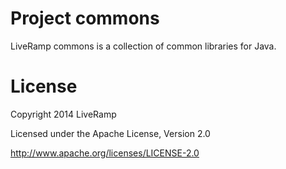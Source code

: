 Project commons
========
       
LiveRamp commons is a collection of common libraries for Java.

License
====

Copyright 2014 LiveRamp

Licensed under the Apache License, Version 2.0

http://www.apache.org/licenses/LICENSE-2.0

